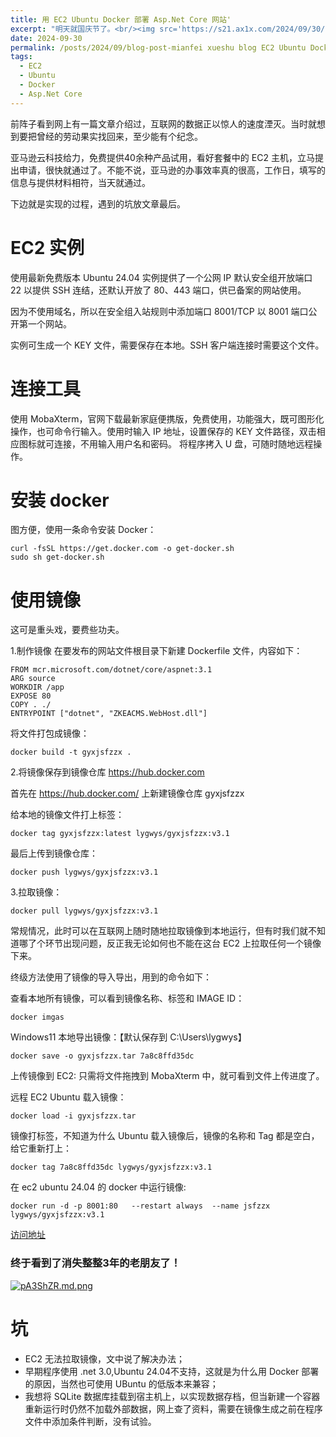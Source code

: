 ```yaml
---
title: 用 EC2 Ubuntu Docker 部署 Asp.Net Core 网站'
excerpt: "明天就国庆节了。<br/><img src='https://s21.ax1x.com/2024/09/30/pA3ShZR.md.png'>"
date: 2024-09-30
permalink: /posts/2024/09/blog-post-mianfei xueshu blog EC2 Ubuntu Docker/
tags:
  - EC2
  - Ubuntu
  - Docker
  - Asp.Net Core
---
```



前阵子看到网上有一篇文章介绍过，互联网的数据正以惊人的速度湮灭。当时就想到要把曾经的劳动果实找回来，至少能有个纪念。

亚马逊云科技给力，免费提供40余种产品试用，看好套餐中的 EC2 主机，立马提出申请，很快就通过了。不能不说，亚马逊的办事效率真的很高，工作日，填写的信息与提供材料相符，当天就通过。

下边就是实现的过程，遇到的坑放文章最后。



EC2 实例
======
使用最新免费版本 Ubuntu 24.04
实例提供了一个公网 IP
默认安全组开放端口 22 以提供 SSH 连结，还默认开放了 80、443 端口，供已备案的网站使用。

因为不使用域名，所以在安全组入站规则中添加端口 8001/TCP 以 8001 端口公开第一个网站。

实例可生成一个 KEY 文件，需要保存在本地。SSH 客户端连接时需要这个文件。


连接工具
======
使用 MobaXterm，官网下载最新家庭便携版，免费使用，功能强大，既可图形化操作，也可命令行输入。使用时输入 IP 地址，设置保存的 KEY 文件路径，双击相应图标就可连接，不用输入用户名和密码。
将程序拷入 U 盘，可随时随地远程操作。


安装 docker
======
图方便，使用一条命令安装 Docker：

``````
curl -fsSL https://get.docker.com -o get-docker.sh
sudo sh get-docker.sh
````````````

使用镜像
======
这可是重头戏，要费些功夫。

                         
1.制作镜像
在要发布的网站文件根目录下新建 Dockerfile 文件，内容如下：

``````
FROM mcr.microsoft.com/dotnet/core/aspnet:3.1
ARG source
WORKDIR /app
EXPOSE 80
COPY . ./
ENTRYPOINT ["dotnet", "ZKEACMS.WebHost.dll"]
``````

将文件打包成镜像：

``````
docker build -t gyxjsfzzx .
``````

2.将镜像保存到镜像仓库 https://hub.docker.com

首先在 https://hub.docker.com/ 上新建镜像仓库 gyxjsfzzx

给本地的镜像文件打上标签：

``````
docker tag gyxjsfzzx:latest lygwys/gyxjsfzzx:v3.1
````````

最后上传到镜像仓库：

``````
docker push lygwys/gyxjsfzzx:v3.1
``````


3.拉取镜像：

``````
docker pull lygwys/gyxjsfzzx:v3.1
``````

常规情况，此时可以在互联网上随时随地拉取镜像到本地运行，但有时我们就不知道哪了个环节出现问题，反正我无论如何也不能在这台 EC2 上拉取任何一个镜像下来。

终级方法使用了镜像的导入导出，用到的命令如下：

查看本地所有镜像，可以看到镜像名称、标签和 IMAGE ID：

``````
docker imgas
``````

Windows11 本地导出镜像：【默认保存到 C:\Users\lygwys】

``````
docker save -o gyxjsfzzx.tar 7a8c8ffd35dc
``````

上传镜像到 EC2:
只需将文件拖拽到 MobaXterm 中，就可看到文件上传进度了。

远程 EC2 Ubuntu 载入镜像：

``````
docker load -i gyxjsfzzx.tar
``````

镜像打标签，不知道为什么 Ubuntu 载入镜像后，镜像的名称和 Tag 都是空白，给它重新打上：

``````
docker tag 7a8c8ffd35dc lygwys/gyxjsfzzx:v3.1
``````

在 ec2 ubuntu 24.04 的 docker 中运行镜像:

``````
docker run -d -p 8001:80   --restart always  --name jsfzzx  lygwys/gyxjsfzzx:v3.1
``````


[访问地址](http://161.189.160.180:8001)

### 终于看到了消失整整3年的老朋友了！

[![pA3ShZR.md.png](https://s21.ax1x.com/2024/09/30/pA3ShZR.md.png)](https://imgse.com/i/pA3ShZR)


坑
======
* EC2 无法拉取镜像，文中说了解决办法；
* 早期程序使用 .net 3.0,Ubuntu 24.04不支持，这就是为什么用 Docker 部署的原因，当然也可使用 UBuntu 的低版本来兼容；
* 我想将 SQLite 数据库挂载到宿主机上，以实现数据存档，但当新建一个容器重新运行时仍然不加载外部数据，网上查了资料，需要在镜像生成之前在程序文件中添加条件判断，没有试验。